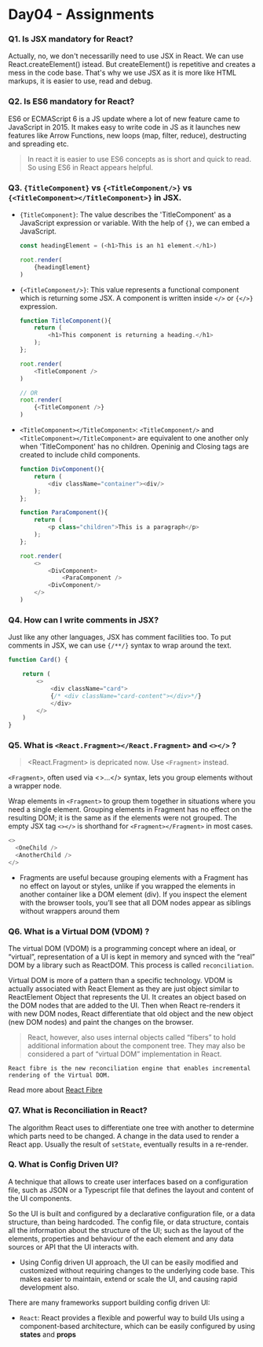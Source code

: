 # Day04 - Assignments

### Q1. Is JSX mandatory for React?

Actually, no, we don't necessarilly need to use JSX in React. We can use React.createElement() istead. But createElement() is repetitive and creates a mess in the code base. That's why we use JSX as it is more like HTML markups, it is easier to use, read and debug.

### Q2. Is ES6 mandatory for React?

ES6 or ECMAScript 6 is a JS update where a lot of new feature came to JavaScript in 2015. It makes easy to write code in JS as it launches new features like Arrow Functions, new loops (map, filter, reduce), destructing and spreading etc.

>In react it is easier to use ES6 concepts as is short and quick to read. So using ES6 in React appears helpful.

### Q3. `{TitleComponent}` vs `{<TitleComponent/>}` vs `{<TitleComponent></TitleComponent>}` in JSX.

- `{TitleComponent}`: The value describes the 'TitleComponent' as a JavaScript expression or variable. With the help of `{}`, we can embed a JavaScript.

    ~~~javascript
    const headingElement = (<h1>This is an h1 element.</h1>)

    root.render(
        {headingElement}
    )
    ~~~
- `{<TitleComponent/>}`: This value represents a functional component which is returning some JSX. A component is written inside `</>` or `{</>}` expression.

    ~~~javascript
    function TitleComponent(){
        return (
            <h1>This component is returning a heading.</h1>
        );
    };

    root.render(
        <TitleComponent />
    )

    // OR
    root.render(
        {<TitleComponent />}
    )
    ~~~
- `<TitleComponent></TitleComponent>`: `<TitleComponent/>` and `<TitleComponent></TitleComponent>` are equivalent to one another only when 'TitleComponent' has no children. Openinig and Closing tags are created to include child components.

    ~~~javascript
    function DivComponent(){
        return (
            <div className="container"><div/>
        );
    };

    function ParaComponent(){
        return (
            <p class="children">This is a paragraph</p>
        );
    };

    root.render(
        <>
            <DivComponent>
                <ParaComponent />
            <DivComponent/>
        </>
    )
    ~~~

### Q4. How can I write comments in JSX?

Just like any other languages, JSX has comment facilities too. To put comments in JSX, we can use `{/**/}` syntax to wrap around the text.

```javascript
function Card() {

    return (
        <>
            <div className="card">
            {/* <div className="card-content"></div>*/}
            </div>
        </>
    )
}
```

### Q5. What is `<React.Fragment></React.Fragment>` and `<></>` ?

> <React.Fragment> is depricated now. Use `<Fragment>` instead.

`<Fragment>`, often used via <>...</> syntax, lets you group elements without a wrapper node.

Wrap elements in `<Fragment>` to group them together in situations where you need a single element. Grouping elements in Fragment has no effect on the resulting DOM; it is the same as if the elements were not grouped. The empty JSX tag `<></>` is shorthand for `<Fragment></Fragment>` in most cases.

```javascript
<>
  <OneChild />
  <AnotherChild />
</>
```
 - Fragments are useful because grouping elements with a Fragment has no effect on layout or styles, unlike if you wrapped the elements in another container like a DOM element (div). If you inspect the element with the browser tools, you’ll see that all DOM nodes appear as siblings without wrappers around them

### Q6. What is a Virtual DOM (VDOM) ?

The virtual DOM (VDOM) is a programming concept where an ideal, or “virtual”, representation of a UI is kept in memory and synced with the “real” DOM by a library such as ReactDOM. This process is called `reconciliation`.

Virtual DOM is more of a pattern than a specific technology. VDOM is actually associated with React Element as they are just object similar to ReactElement Object that represents the UI. It creates an object based on the DOM nodes that are added to the UI. Then when React re-renders it with new DOM nodes, React differentiate that old object and the new object (new DOM nodes) and paint the changes on the browser. 

> React, however, also uses internal objects called “fibers” to hold additional information about the component tree. They may also be considered a part of “virtual DOM” implementation in React.

`React fibre is the new reconciliation engine that enables incremental rendering of the Virtual DOM.`

Read more about [React Fibre](https://github.com/acdlite/react-fiber-architecture)

### Q7. What is Reconciliation in React? 

The algorithm React uses to differentiate one tree with another to determine which parts need to be changed.
A change in the data used to render a React app. Usually the result of `setState`, eventually results in a re-render.

### Q. What is Config Driven UI? 

A technique that allows to create user interfaces based on a configuration file, such as JSON or a Typescript file that defines the layout and content of the UI components.

So the UI is built and configured by a declarative configuration file, or a data structure, than being hardcoded. The config file, or data structure, contais all the information about the structure of the UI; such as the layout of the elements, properties and behaviour of the each element and any data sources or API that the UI interacts with.

- Using Config driven UI approach, the UI can be easily modified and customized without requiring changes to the underlying code base. This makes easier to maintain, extend or scale the UI, and causing rapid development also.

There are many frameworks support building config driven UI:
- `React`: React provides a flexible and powerful way to build UIs using a component-based architecture, which can be easily configured by using **states** and **props**